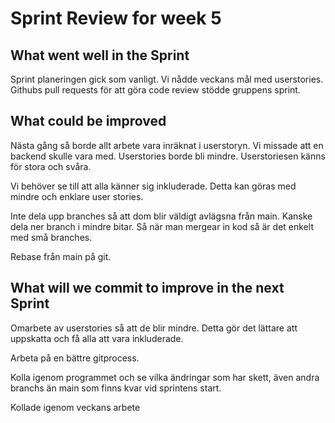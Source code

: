 # Sprint Review for week 5

## What went well in the Sprint
Sprint planeringen gick som vanligt. Vi nådde veckans mål med userstories.
Githubs pull requests för att göra code review stödde gruppens sprint. 

## What could be improved
Nästa gång så borde allt arbete vara inräknat i userstoryn. Vi missade att en
backend skulle vara med. Userstories borde bli mindre. Userstoriesen känns för
stora och svåra.  

Vi behöver se till att alla känner sig inkluderade. Detta kan göras med mindre
och enklare user stories. 

Inte dela upp branches så att dom blir väldigt avlägsna från main. Kanske dela
ner branch i mindre bitar. Så när man mergear in kod så är det enkelt med små
branches. 

Rebase från main på git. 


## What will we commit to improve in the next Sprint
Omarbete av userstories så att de blir mindre. Detta gör det lättare att
uppskatta och få alla att vara inkluderade.

Arbeta på en bättre gitprocess.

Kolla igenom programmet och se vilka ändringar som har skett, även andra
branchs än main som finns kvar vid sprintens start. 


Kollade igenom veckans arbete



